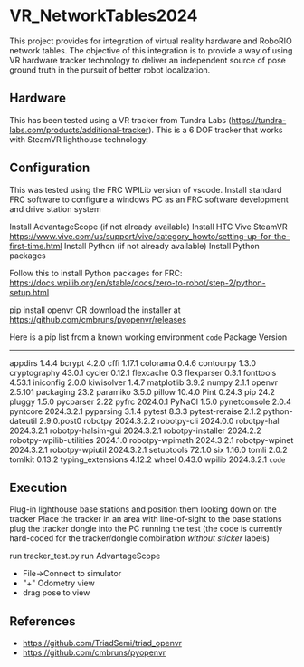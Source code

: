 # VR_NetworkTables2024
This project provides for integration of virtual reality hardware and RoboRIO network tables. The objective of this integration is to provide a way of using VR hardware tracker technology to deliver an independent source of pose ground truth in the pursuit of better robot localization. 

## Hardware
This has been tested using a VR tracker from Tundra Labs (https://tundra-labs.com/products/additional-tracker). This is a 6 DOF tracker that works with SteamVR lighthouse technology. 
## Configuration
This was tested using the FRC WPILib version of vscode.
Install standard FRC software to configure a windows PC as an FRC software development and drive station system

Install AdvantageScope (if not already available)
Install HTC Vive SteamVR https://www.vive.com/us/support/vive/category_howto/setting-up-for-the-first-time.html
Install Python (if not already available)
Install Python packages

Follow this to install Python packages for FRC: https://docs.wpilib.org/en/stable/docs/zero-to-robot/step-2/python-setup.html

pip install openvr OR download the installer at https://github.com/cmbruns/pyopenvr/releases

Here is a pip list from a known working environment
`code`
Package                  Version
------------------------ -----------
appdirs                  1.4.4
bcrypt                   4.2.0
cffi                     1.17.1
colorama                 0.4.6
contourpy                1.3.0
cryptography             43.0.1
cycler                   0.12.1
flexcache                0.3
flexparser               0.3.1
fonttools                4.53.1
iniconfig                2.0.0
kiwisolver               1.4.7
matplotlib               3.9.2
numpy                    2.1.1
openvr                   2.5.101
packaging                23.2
paramiko                 3.5.0
pillow                   10.4.0
Pint                     0.24.3
pip                      24.2
pluggy                   1.5.0
pycparser                2.22
pyfrc                    2024.0.1
PyNaCl                   1.5.0
pynetconsole             2.0.4
pyntcore                 2024.3.2.1
pyparsing                3.1.4
pytest                   8.3.3
pytest-reraise           2.1.2
python-dateutil          2.9.0.post0
robotpy                  2024.3.2.2
robotpy-cli              2024.0.0
robotpy-hal              2024.3.2.1
robotpy-halsim-gui       2024.3.2.1
robotpy-installer        2024.2.2
robotpy-wpilib-utilities 2024.1.0
robotpy-wpimath          2024.3.2.1
robotpy-wpinet           2024.3.2.1
robotpy-wpiutil          2024.3.2.1
setuptools               72.1.0
six                      1.16.0
tomli                    2.0.2
tomlkit                  0.13.2
typing_extensions        4.12.2
wheel                    0.43.0
wpilib                   2024.3.2.1
`code`

## Execution

Plug-in lighthouse base stations and position them looking down on the tracker
Place the tracker in an area with line-of-sight to the base stations
plug the tracker dongle into the PC running the test (the code is currently hard-coded for the tracker/dongle combination *without sticker* labels)

run tracker_test.py
run AdvantageScope
  - File->Connect to simulator
  - "+" Odometry view
  - drag pose to view
  
## References
- https://github.com/TriadSemi/triad_openvr
- https://github.com/cmbruns/pyopenvr
